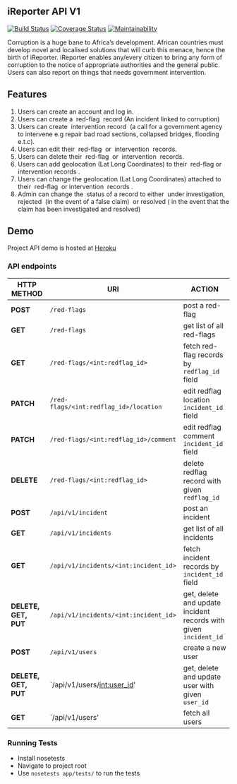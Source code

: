 ## iReporter API V1


[![Build Status](https://travis-ci.org/Elisha-Misoi/iReporter_V1.svg?branch=develop)](https://travis-ci.org/Elisha-Misoi/iReporter_V1) [![Coverage Status](https://coveralls.io/repos/github/Elisha-Misoi/iReporter_V1/badge.svg?branch=develop)](https://coveralls.io/github/Elisha-Misoi/iReporter_V1)
[![Maintainability](https://api.codeclimate.com/v1/badges/a99a88d28ad37a79dbf6/maintainability)](https://codeclimate.com/github/codeclimate/codeclimate/maintainability)

Corruption is a huge bane to Africa’s development. African countries must develop novel and localised solutions that will curb this menace, hence the birth of iReporter. iReporter enables any/every citizen to bring any form of corruption to the notice of appropriate authorities and the general public. Users can also report on things that needs government intervention.


## Features
1. Users can create an account and log in.
2. Users can create a ​ red-flag ​ record (An incident linked to corruption)
3. Users can create ​ intervention​​ record​ ​ (a call for a government agency to intervene e.g repair bad road sections, collapsed bridges, flooding e.t.c).
4. Users can edit their ​ red-flag ​ or ​ intervention ​ records.
5. Users can delete their ​ red-flag ​ or ​ intervention ​ records.
6. Users can add geolocation (Lat Long Coordinates) to their ​ red-flag ​ or ​ intervention records​ .
7. Users can change the geolocation (Lat Long Coordinates) attached to their ​ red-flag ​ or intervention ​ records​ .
8. Admin can change the ​ status​​ of a record to either ​ under investigation, rejected ​ (in the event of a false claim)​ ​ or​ resolved ( ​ in the event that the claim has been investigated and resolved)​

## Demo

Project API demo is hosted at [Heroku](https://ireporter-api-v1.herokuapp.com)

### API endpoints

| **HTTP METHOD**   | **URI**  | **ACTION** |
|---|---|---|
|  **POST** |  `/red-flags` | post a red-flag |
|  **GET** |  `/red-flags` | get list of all red-flags |
|  **GET** |  `/red-flags/<int:redflag_id>` | fetch red-flag records by `redflag_id` field |
|  **PATCH** |  `/red-flags/<int:redflag_id>/location` | edit redflag location `incident_id` field |
|  **PATCH** |  `/red-flags/<int:redflag_id>/comment` | edit redflag comment `incident_id` field |
| **DELETE**  |  `/red-flags/<int:redflag_id>` | delete redflag record with given `redflag_id` |
|  **POST** |  `/api/v1/incident` | post an incident |
|  **GET** |  `/api/v1/incidents` | get list of all incidents |
|  **GET** |  `/api/v1/incidents/<int:incident_id>` | fetch incident records by `incident_id` field |
| **DELETE, GET, PUT**  |  `/api/v1/incidents/<int:incident_id>` | get, delete and update incident records with given `incident_id` |
|  **POST** |  `/api/v1/users` | create a new user |
|  **DELETE, GET, PUT** |  `/api/v1/users/<int:user_id>'  | get, delete and update user with given `user_id`|
|  **GET** |  `/api/v1/users' | fetch all users |


### Running Tests
- Install nosetests
- Navigate to project root
- Use `nosetests app/tests/` to run the tests

